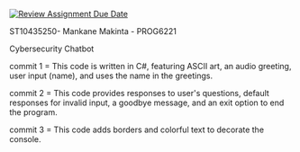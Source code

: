 [![Review Assignment Due Date](https://classroom.github.com/assets/deadline-readme-button-22041afd0340ce965d47ae6ef1cefeee28c7c493a6346c4f15d667ab976d596c.svg)](https://classroom.github.com/a/waQ9gRnG)

ST10435250- Mankane Makinta - PROG6221

Cybersecurity Chatbot

commit 1 = This code is written in C#, featuring ASCII art, an audio greeting, user input (name), and uses the name in the greetings.

commit 2 = This code provides responses to user's questions, default responses for invalid input, a goodbye message, and an exit option to end the program.

commit 3 = This code adds borders and colorful text to decorate the console.
